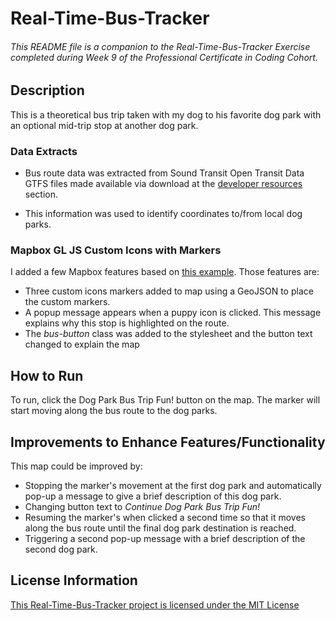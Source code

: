 # Real-Time-Bus-Tracker

###### This README file is a companion to the Real-Time-Bus-Tracker Exercise completed during Week 9 of the Professional Certificate in Coding Cohort. 

## Description
This is a theoretical bus trip taken with my dog to his favorite dog park with an optional mid-trip stop at another dog park. 

### Data Extracts
* Bus route data was extracted from Sound Transit Open Transit Data GTFS files made available via download at the [developer resources](http://www.soundtransit.org/Developer-resources/Data-downloads) section.

* This information was used to identify coordinates to/from local dog parks. 

### Mapbox GL JS Custom Icons with Markers
I added a few Mapbox features based on [this example](https://docs.mapbox.com/mapbox-gl-js/example/custom-marker-icons/). Those features are:
* Three custom icons markers added to map using a GeoJSON to place the custom markers. 
* A popup message appears when a puppy icon is clicked. This message explains why this stop is highlighted on the route.
* The *bus-button* class was added to the stylesheet and the button text changed to explain the map 

## How to Run
To run, click the Dog Park Bus Trip Fun! button on the map. The marker will start moving along the bus route to the dog parks.

## Improvements to Enhance Features/Functionality
This map could be improved by:
* Stopping the marker's movement at the first dog park and automatically pop-up a message to give a brief description of this dog park. 
* Changing button text to *Continue Dog Park Bus Trip Fun!* 
* Resuming the marker's when clicked a second time so that it moves along the bus route until the final dog park destination is reached.
* Triggering a second pop-up message with a brief description of the second dog park. 

## License Information
[This Real-Time-Bus-Tracker project is licensed under the MIT License](https://github.com/wkbw/Real-Time-Bus-Tracker#:~:text=Commit%20time-,LICENSE,-Initial%20commit)
